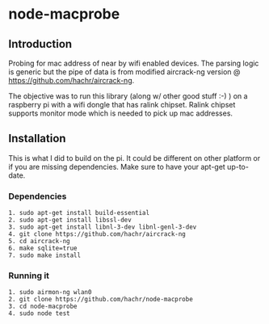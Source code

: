 node-macprobe
=============

Introduction
------------
Probing for mac address of near by wifi enabled devices.  The parsing logic is generic but the pipe of data is from modified aircrack-ng version @ https://github.com/hachr/aircrack-ng.

The objective was to run this library (along w/ other good stuff :-) ) on a raspberry pi with a wifi dongle that has ralink chipset.  Ralink chipset supports monitor mode which is needed to pick up mac addresses.

Installation
------------

This is what I did to build on the pi.  It could be different on other platform or if you are missing dependencies.  Make sure to have your apt-get up-to-date.

### Dependencies

    1. sudo apt-get install build-essential
    2. sudo apt-get install libssl-dev
    3. sudo apt-get install libnl-3-dev libnl-genl-3-dev
    4. git clone https://github.com/hachr/aircrack-ng
    5. cd aircrack-ng
    6. make sqlite=true
    7. sudo make install
    
### Running it

    1. sudo airmon-ng wlan0
    2. git clone https://github.com/hachr/node-macprobe
    3. cd node-macprobe
    4. sudo node test
    
    
